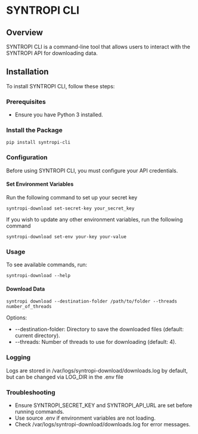 # SYNTROPI CLI

## Overview
SYNTROPI CLI is a command-line tool that allows users to interact with the SYNTROPI API for downloading data.

## Installation
To install SYNTROPI CLI, follow these steps:

### Prerequisites
- Ensure you have Python 3 installed.

### Install the Package
```
pip install syntropi-cli
```

### Configuration
Before using SYNTROPI CLI, you must configure your API credentials.

#### Set Environment Variables
Run the following command to set up your secret key
```
syntropi-download set-secret-key your_secret_key
```

If you wish to update any other environment variables, run the following command
```
syntropi-download set-env your-key your-value
```

### Usage
To see available commands, run:
```
syntropi-download --help
```

#### Download Data
```
syntropi download --destination-folder /path/to/folder --threads number_of_threads
```

Options:
* --destination-folder: Directory to save the downloaded files (default: current directory).
* --threads: Number of threads to use for downloading (default: 4).

### Logging
Logs are stored in /var/logs/syntropi-download/downloads.log by default, but can be changed via LOG_DIR in the .env file

### Troubleshooting
* Ensure SYNTROPI_SECRET_KEY and SYNTROPI_API_URL are set before running commands.
* Use source .env if environment variables are not loading.
* Check /var/logs/syntropi-download/downloads.log for error messages.
